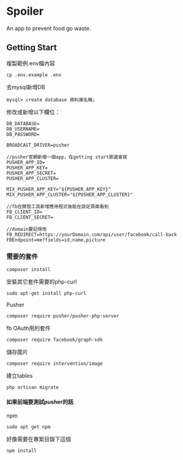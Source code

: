 # Spoiler
An app to prevent food go waste.
## Getting Start
複製範例.env檔內容
```
cp .env.example .env
```
去mysql新增DB
```
mysql> create database 資料庫名稱;
```
修改或新增以下欄位：
```
DB_DATABASE=
DB_USERNAME=
DB_PASSWORD=

BROADCAST_DRIVER=pusher

//pusher官網新增一個app，在getting start那邊會寫
PUSHER_APP_ID=
PUSHER_APP_KEY=
PUSHER_APP_SECRET=
PUSHER_APP_CLUSTER=

MIX_PUSHER_APP_KEY="${PUSHER_APP_KEY}"
MIX_PUSHER_APP_CLUSTER="${PUSHER_APP_CLUSTER}"

//fb在開發工具新增應用程式後能在設定頁面看到
FB_CLIENT_ID=
FB_CLIENT_SECRET=

//domain要記得改
FB_REDIRECT=https://yourDomain.com/api/user/facebook/call-back
FBEndpoint=me?fields=id,name,picture
```
### 需要的套件
```
composer install
```
安裝其它套件需要的php-curl
```
sudo apt-get install php-curl
```

Pusher
```
composer require pusher/pusher-php-server
```
fb OAuth用的套件
```
composer require facebook/graph-sdk
```
儲存圖片
 ```
 composer require intervention/image 
```
建立tables
```
php artisan migrate
```

#### 如果前端要測試pusher的話
npm
```
sudo apt get npm
```
好像需要在專案目錄下這個
```
npm install
```
